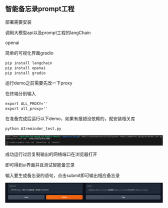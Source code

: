 ## 智能备忘录prompt工程

部署需要安装

调用大模型api以及prompt工程的langChain

openai

简单的可视化界面gradio

```shell
pip install langchain
pip install openai
pip install gradio
```

运行demo之前需要先改一下proxy

在终端分别输入

```shell
export ALL_PROXY=''
export all_proxy=''
```

在准备完成后运行以下demo，如果有报错没依赖的，就安装相关库

```shell
python AIreminder_test.py
```

![shell_view](README.assets/shell_view.png)

成功运行过后复制输出的网络端口在浏览器打开

即可得到ui界面并且测试智能备忘录

输入要生成备忘录的语句，点击submit即可输出相应备忘录

![ui_view](README.assets/ui_view.png)
